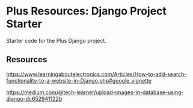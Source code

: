 # Plus Resources: Django Project Starter

Starter code for the Plus Django project.


## Resources
https://www.learningaboutelectronics.com/Articles/How-to-add-search-functionality-to-a-website-in-Django.php#google_vignette

https://medium.com/@tech-learner/upload-images-in-database-using-django-dc652941122b